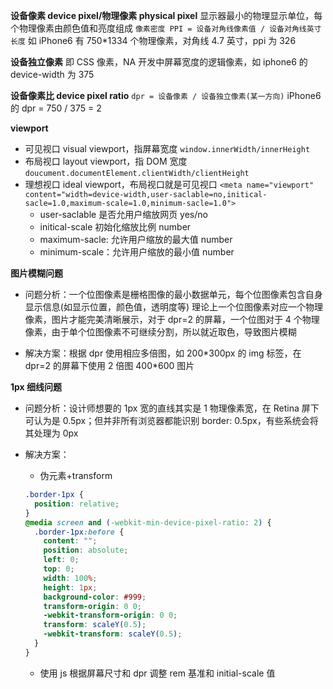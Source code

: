 **设备像素 device pixel/物理像素 physical pixel**
显示器最小的物理显示单位，每个物理像素由颜色值和亮度组成
`像素密度 PPI = 设备对角线像素值 / 设备对角线英寸长度`
如 iPhone6 有 750\*1334 个物理像素，对角线 4.7 英寸，ppi 为 326

**设备独立像素**
即 CSS 像素，NA 开发中屏幕宽度的逻辑像素，如 iphone6 的 device-width 为 375

**设备像素比 device pixel ratio**
`dpr = 设备像素 / 设备独立像素(某一方向)`
iPhone6 的 dpr = 750 / 375 = 2

**viewport**

- 可见视口 visual viewport，指屏幕宽度
  `window.innerWidth/innerHeight`
- 布局视口 layout viewport，指 DOM 宽度
  `doucument.documentElement.clientWidth/clientHeight`
- 理想视口 ideal viewport，布局视口就是可见视口
  `<meta name="viewport" content="width=device-width,user-saclable=no,initical-sacle=1.0,maximum-scale=1.0,minimum-sacle=1.0">`
  - user-saclable 是否允用户缩放网页 yes/no
  - initical-scale 初始化缩放比例 number
  - maximum-sacle: 允许用户缩放的最大值 number
  - minimum-scale：允许用户缩放的最小值 number

**图片模糊问题**

- 问题分析：一个位图像素是栅格图像的最小数据单元，每个位图像素包含自身显示信息(如显示位置，颜色值，透明度等)
  理论上一个位图像素对应一个物理像素，图片才能完美清晰展示，对于 dpr=2 的屏幕，一个位图对于 4 个物理像素，由于单个位图像素不可继续分割，所以就近取色，导致图片模糊

- 解决方案：根据 dpr 使用相应多倍图，如 200\*300px 的 img 标签，在 dpr=2 的屏幕下使用 2 倍图 400\*600 图片

**1px 细线问题**

- 问题分析：设计师想要的 1px 宽的直线其实是 1 物理像素宽，在 Retina 屏下可认为是 0.5px；但并非所有浏览器都能识别 border: 0.5px，有些系统会将其处理为 0px
- 解决方案：

  - 伪元素+transform

  ```css
  .border-1px {
    position: relative;
  }
  @media screen and (-webkit-min-device-pixel-ratio: 2) {
    .border-1px:before {
      content: "";
      position: absolute;
      left: 0;
      top: 0;
      width: 100%;
      height: 1px;
      background-color: #999;
      transform-origin: 0 0;
      -webkit-transform-origin: 0 0;
      transform: scaleY(0.5);
      -webkit-transform: scaleY(0.5);
    }
  }
  ```

  - 使用 js 根据屏幕尺寸和 dpr 调整 rem 基准和 initial-scale 值
